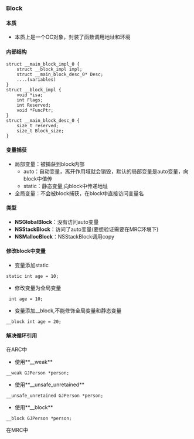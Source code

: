 ### Block

#### 本质

* 本质上是一个OC对象，封装了函数调用地址和环境

#### 内部结构

```objc
struct __main_block_impl_0 {
    struct __block_impl impl;
    struct __main_block_desc_0* Desc;
    ....(variables)
}
struct __block_impl {
    void *isa;
    int Flags;
    int Reserved;
    void *FuncPtr;
}
struct __main_block_desc_0 {
    size_t reserved;
    size_t Block_size;
}
```


####  变量捕获

* 局部变量：被捕获到block内部
    * auto：自动变量，离开作用域就会销毁，默认的局部变量是auto变量，向block中值传
    * static：静态变量,向block中传递地址
* 全局变量：不会被block捕获，在block中直接访问变量名

#### 类型

* __NSGlobalBlock__：没有访问auto变量
* __NSStackBlock__：访问了auto变量(要想验证需要在MRC环境下)
* __NSMallocBlock__：NSStackBlock调用copy

#### 修改block中变量

* 变量添加static

```objc
static int age = 10;
```

* 修改变量为全局变量

```objc
 int age = 10;
```

* 变量添加__block,不能修饰全局变量和静态变量

```objc
__block int age = 20;
```

#### 解决循环引用

在ARC中

* 使用**__weak**

```objc
__weak GJPerson *person;
```

* 使用**__unsafe_unretained**

```objc
__unsafe_unretained GJPerson *person;
```

* 使用**__block**

```objc
__block GJPerson *person;
```

在MRC中

